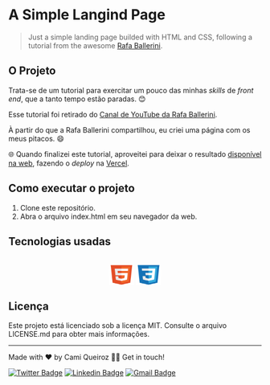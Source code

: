 # A Simple Langind Page

> Just a simple landing page builded with HTML and CSS, following a tutorial from the awesome [Rafa Ballerini](https://github.com/rafaballerini).

## O Projeto

Trata-se de um tutorial para exercitar um pouco das minhas _skills_ de _front end_, que a tanto tempo estão paradas. 😊

Esse tutorial foi retirado do [Canal de YouTube da Rafa Ballerini](https://youtu.be/Lx_YsoMgP40?si=2wQZWpU9EWNEbZf5).

À partir do que a Rafa Ballerini compartilhou, eu criei uma página com os meus pitacos. :smile: 

🌐 Quando finalizei este tutorial, aproveitei para deixar o resultado [disponível na web](https://landing-page-drab-three.vercel.app/), fazendo o _deploy_ na [Vercel](https://vercel.com/).

## Como executar o projeto

1. Clone este repositório.
2. Abra o arquivo index.html em seu navegador da web.

## Tecnologias usadas

<div align="center" style="display: inline_block"><br>
  <img align="center" alt="Cami-HTML" height="40" width="50" src="https://raw.githubusercontent.com/devicons/devicon/master/icons/html5/html5-original.svg">
  <img align="center" alt="Cami-CSS" height="40" width="50" src="https://raw.githubusercontent.com/devicons/devicon/master/icons/css3/css3-original.svg">
</div>

## Licença

Este projeto está licenciado sob a licença MIT. Consulte o arquivo LICENSE.md para obter mais informações.

---

Made with ❤️ by Cami Queiroz 👋🏽 Get in touch!

[![Twitter Badge](https://img.shields.io/badge/-@camimq-1ca0f1?style=flat-square&labelColor=1ca0f1&logo=twitter&logoColor=white&link=https://twitter.com/camimq)](https://twitter.com/camimq) [![Linkedin Badge](https://img.shields.io/badge/-Cami-blue?style=flat-square&logo=Linkedin&logoColor=white&link=https://www.linkedin.com/in/camilaqueiroz)](https://www.linkedin.com/in/camilaqueiroz)
[![Gmail Badge](https://img.shields.io/badge/-camidmq@gmail.com-c14438?style=flat-square&logo=Gmail&logoColor=white&link=mailto:camidmq@gmail.com)](mailto:camidmq@gmail.com)
